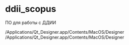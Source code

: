# ddii_scopus
ПО для работы с ДДИИ

/Applications/Qt_Designer.app/Contents/MacOS/Designer
/Applications/Qt_Designer.app/Contents/MacOS/Designer